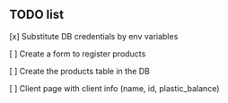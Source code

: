 ## TODO list
[x] Substitute DB credentials by env variables

[ ] Create a form to register products

[ ] Create the products table in the DB

[ ] Client page with client info (name, id, plastic_balance)